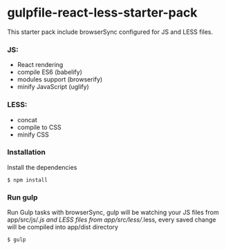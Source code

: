 # gulpfile-react-less-starter-pack

This starter pack include browserSync configured for JS and LESS files.

### JS:
- React rendering
- compile ES6 (babelify)
- modules support (browserify)
- minify JavaScript (uglify)
### LESS:
- concat
- compile to CSS
- minify CSS

### Installation
Install the dependencies
```
$ npm install
```
### Run gulp
Run Gulp tasks with browserSync,
gulp will be watching your JS files from app/src/js/*.js and LESS files from app/src/less/*.less,
every saved change will be compiled into app/dist directory
```
$ gulp
```